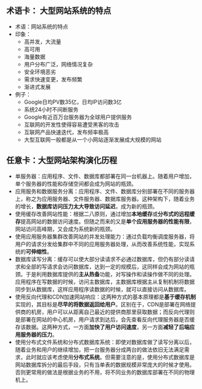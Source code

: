 
## 术语卡： 大型网站系统的特点
- 术语：网站系统的特点
- 印象：
	- 高并发，大流量
	- 高可用
	- 海量数据
	- 用户分布广泛，网络情况复杂
	- 安全环境恶劣
	- 需求快速变更，发布频繁
	- 渐进式发展
- 例子：
	- Google日均PV数35亿，日均IP访问数3亿
	- 系统24小时不间断服务
	- Google有近百万台服务器为全球用户提供服务
	- 互联网的开发性使得容易遭受黑客的攻击
	- 互联网产品快速迭代，发布频率极高
	- 大型互联网一般都是从一个小网站逐渐发展成大规模的网站

## 任意卡：大型网站架构演化历程
- 单服务器：应用程序、文件、数据库都部署在同一台机器上。随着用户增加，单个服务器的性能和存储空间都会成为网站的瓶颈。
- 应用服务和数据服务分离：应用程序、文件、数据库分别部署在不同的服务器上，称之为应用服务器、文件服务器、数据库服务器。这种架构下，随着业务的增长，**数据库访问压力太大导致访问延迟**，成为新的瓶颈。
- 使用缓存改善网站性能：根据二八原则，通过增加**本地缓存**或**分布式的远程缓存**提高网站的数据访问速度。但随之而来的又是**单个应用服务器的性能有限**，网站访问高峰期，又会成为系统新的瓶颈。
- 使用应用服务器集群改善网站的并发处理能力：通过负载均衡调度服务器，将用户的请求分发给集群中不同的应用服务器处理，从而改善系统性能，实现系统的**可伸缩性**。
- 数据库读写分离：缓存可以使大部分读请求不必通过数据库，但仍有部分读请求和全部的写请求会访问数据库，达到一定的规模后，这同样会成为网站的瓶颈。于是利用数据库提供的**主从热备**功能，对写操作和读操作做不同的处理。应用程序在写数据的时候，访问主数据库，主数据库根据主从复制机制将数据同步到从数据库，这样应用程序读数据的时候，就可以直接访问从数据库。
- 使用反向代理和CDN加速网站响应：这两种方式的基本原理都是**基于缓存机制**实现的，其目标是**尽早的将数据返回给用户**。区别在于，CDN是部署在网络提供商的机房，用户可以从距离自己最近的提供商那里获取数据；而反向代理则是部署在网站的中心机房，用户请求到达后，会先查看反向代理服务器是否缓存该数据。这两种方式，一方面**加快了用户访问速度**，另一方面**减轻了后端应用服务器的压力**。
- 使用分布式文件系统和分布式数据库系统：即使对数据库做了读写分离以后，随着业务和用户的继续增加，把一台服务器分成两台的做法依旧无法满足需求，此时就应该考虑使用**分布式系统**。但需要注意的是，使用分布式数据库是网站数据库拆分的最后手段，只有当单表的数据规模非常庞大的时候才使用。否则更常用的做法是根据业务的不用，将不同业务的数据库部署在不同的物理机上。